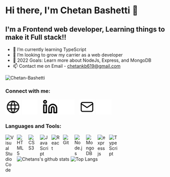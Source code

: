 # Hi there, I'm Chetan Bashetti 👋

## I'm a Frontend web developer, Learning things to make it Full stack!!

- 🌱 I’m currently learning TypeScript
- 👯 I’m looking to grow my carrier as a web developer
- 🥅 2022 Goals: Learn more about NodeJs, Express, and MongoDB
- 📫 Contact me on Email - chetankb619@gmail.com

<p align="left"> <img src="https://komarev.com/ghpvc/?username=Chetan-Bashetti&label=Profile%20views&color=0e75b6&style=flat" alt="Chetan-Bashetti" /> </p>

### Connect with me:

[![website](./img/globe-light.svg)](https://chetanbashetti.netlify.app/)
[![website](./img/globe-dark.svg)](https://chetanbashetti.netlify.app/)
&nbsp;&nbsp;
[![website](./img/linkedin-light.svg)](https://www.linkedin.com/in/chetan-bashetti/)
[![website](./img/linkedin-dark.svg)](https://www.linkedin.com/in/chetan-bashetti/)
&nbsp;&nbsp;
[![website](./img/mail-light.svg)](mailto:chetankb619@gmail.com)
[![website](./img/mail-dark.svg)](mailto:chetankb619@gmail.com)
&nbsp;&nbsp;

### Languages and Tools:

<img align="left" alt="Visual Studio Code" width="26px" src="https://cdn.jsdelivr.net/gh/devicons/devicon/icons/vscode/vscode-original.svg" style="padding-right:10px;" />
<img align="left" alt="HTML5" width="26px" src="https://cdn.jsdelivr.net/gh/devicons/devicon/icons/html5/html5-original.svg" style="padding-right:10px;" />
<img align="left" alt="CSS3" width="26px" src="https://cdn.jsdelivr.net/gh/devicons/devicon/icons/css3/css3-original.svg" style="padding-right:10px;" />
<img align="left" alt="JavaScript" width="26px" src="https://cdn.jsdelivr.net/gh/devicons/devicon/icons/javascript/javascript-original.svg" style="padding-right:10px;" />
<img align="left" alt="React" width="26px" src="https://cdn.jsdelivr.net/gh/devicons/devicon/icons/react/react-original.svg" style="padding-right:10px;" />
<img align="left" alt="Git" width="26px" src="https://cdn.jsdelivr.net/gh/devicons/devicon/icons/git/git-original.svg" style="padding-right:10px;" />
<img align="left" alt="Node.js" width="26px" src="https://cdn.jsdelivr.net/gh/devicons/devicon/icons/nodejs/nodejs-original.svg" style="padding-right:10px;" />
<img align="left" alt="MongoDB" width="26px" src="https://cdn.jsdelivr.net/gh/devicons/devicon/icons/mongodb/mongodb-original.svg" style="padding-right:10px;" />
<img align="left" alt="expressjs" width="26px" src="https://cdn.jsdelivr.net/gh/devicons/devicon/icons/express/express-original.svg" style="padding-right:10px;" />
<img align="left" alt="TypeScript" width="26px" src="https://cdn.jsdelivr.net/gh/devicons/devicon/icons/typescript/typescript-original.svg" style="padding-right:10px;" />

<br />
<br />

![Chetans's github stats](https://github-readme-stats.vercel.app/api?username=Chetan-Bashetti&theme=tokyonight&show_icons=true&hide=["issues"])
![Top Langs](https://github-readme-stats.vercel.app/api/top-langs/?username=Chetan-Bashetti&theme=tokyonight&layout=compact)
